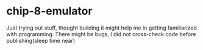 # chip-8-emulator

Just trying out stuff, thought building it might help me in getting familiarized with programming. There might be bugs, I did not cross-check code before publishing(sleep time near)
